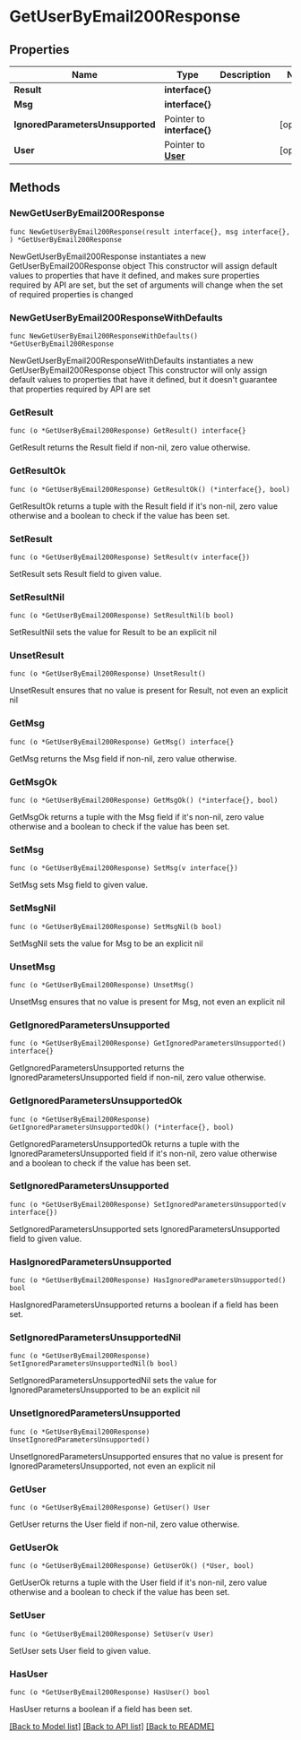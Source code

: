 # GetUserByEmail200Response

## Properties

Name | Type | Description | Notes
------------ | ------------- | ------------- | -------------
**Result** | **interface{}** |  | 
**Msg** | **interface{}** |  | 
**IgnoredParametersUnsupported** | Pointer to **interface{}** |  | [optional] 
**User** | Pointer to [**User**](User.md) |  | [optional] 

## Methods

### NewGetUserByEmail200Response

`func NewGetUserByEmail200Response(result interface{}, msg interface{}, ) *GetUserByEmail200Response`

NewGetUserByEmail200Response instantiates a new GetUserByEmail200Response object
This constructor will assign default values to properties that have it defined,
and makes sure properties required by API are set, but the set of arguments
will change when the set of required properties is changed

### NewGetUserByEmail200ResponseWithDefaults

`func NewGetUserByEmail200ResponseWithDefaults() *GetUserByEmail200Response`

NewGetUserByEmail200ResponseWithDefaults instantiates a new GetUserByEmail200Response object
This constructor will only assign default values to properties that have it defined,
but it doesn't guarantee that properties required by API are set

### GetResult

`func (o *GetUserByEmail200Response) GetResult() interface{}`

GetResult returns the Result field if non-nil, zero value otherwise.

### GetResultOk

`func (o *GetUserByEmail200Response) GetResultOk() (*interface{}, bool)`

GetResultOk returns a tuple with the Result field if it's non-nil, zero value otherwise
and a boolean to check if the value has been set.

### SetResult

`func (o *GetUserByEmail200Response) SetResult(v interface{})`

SetResult sets Result field to given value.


### SetResultNil

`func (o *GetUserByEmail200Response) SetResultNil(b bool)`

 SetResultNil sets the value for Result to be an explicit nil

### UnsetResult
`func (o *GetUserByEmail200Response) UnsetResult()`

UnsetResult ensures that no value is present for Result, not even an explicit nil
### GetMsg

`func (o *GetUserByEmail200Response) GetMsg() interface{}`

GetMsg returns the Msg field if non-nil, zero value otherwise.

### GetMsgOk

`func (o *GetUserByEmail200Response) GetMsgOk() (*interface{}, bool)`

GetMsgOk returns a tuple with the Msg field if it's non-nil, zero value otherwise
and a boolean to check if the value has been set.

### SetMsg

`func (o *GetUserByEmail200Response) SetMsg(v interface{})`

SetMsg sets Msg field to given value.


### SetMsgNil

`func (o *GetUserByEmail200Response) SetMsgNil(b bool)`

 SetMsgNil sets the value for Msg to be an explicit nil

### UnsetMsg
`func (o *GetUserByEmail200Response) UnsetMsg()`

UnsetMsg ensures that no value is present for Msg, not even an explicit nil
### GetIgnoredParametersUnsupported

`func (o *GetUserByEmail200Response) GetIgnoredParametersUnsupported() interface{}`

GetIgnoredParametersUnsupported returns the IgnoredParametersUnsupported field if non-nil, zero value otherwise.

### GetIgnoredParametersUnsupportedOk

`func (o *GetUserByEmail200Response) GetIgnoredParametersUnsupportedOk() (*interface{}, bool)`

GetIgnoredParametersUnsupportedOk returns a tuple with the IgnoredParametersUnsupported field if it's non-nil, zero value otherwise
and a boolean to check if the value has been set.

### SetIgnoredParametersUnsupported

`func (o *GetUserByEmail200Response) SetIgnoredParametersUnsupported(v interface{})`

SetIgnoredParametersUnsupported sets IgnoredParametersUnsupported field to given value.

### HasIgnoredParametersUnsupported

`func (o *GetUserByEmail200Response) HasIgnoredParametersUnsupported() bool`

HasIgnoredParametersUnsupported returns a boolean if a field has been set.

### SetIgnoredParametersUnsupportedNil

`func (o *GetUserByEmail200Response) SetIgnoredParametersUnsupportedNil(b bool)`

 SetIgnoredParametersUnsupportedNil sets the value for IgnoredParametersUnsupported to be an explicit nil

### UnsetIgnoredParametersUnsupported
`func (o *GetUserByEmail200Response) UnsetIgnoredParametersUnsupported()`

UnsetIgnoredParametersUnsupported ensures that no value is present for IgnoredParametersUnsupported, not even an explicit nil
### GetUser

`func (o *GetUserByEmail200Response) GetUser() User`

GetUser returns the User field if non-nil, zero value otherwise.

### GetUserOk

`func (o *GetUserByEmail200Response) GetUserOk() (*User, bool)`

GetUserOk returns a tuple with the User field if it's non-nil, zero value otherwise
and a boolean to check if the value has been set.

### SetUser

`func (o *GetUserByEmail200Response) SetUser(v User)`

SetUser sets User field to given value.

### HasUser

`func (o *GetUserByEmail200Response) HasUser() bool`

HasUser returns a boolean if a field has been set.


[[Back to Model list]](../README.md#documentation-for-models) [[Back to API list]](../README.md#documentation-for-api-endpoints) [[Back to README]](../README.md)


